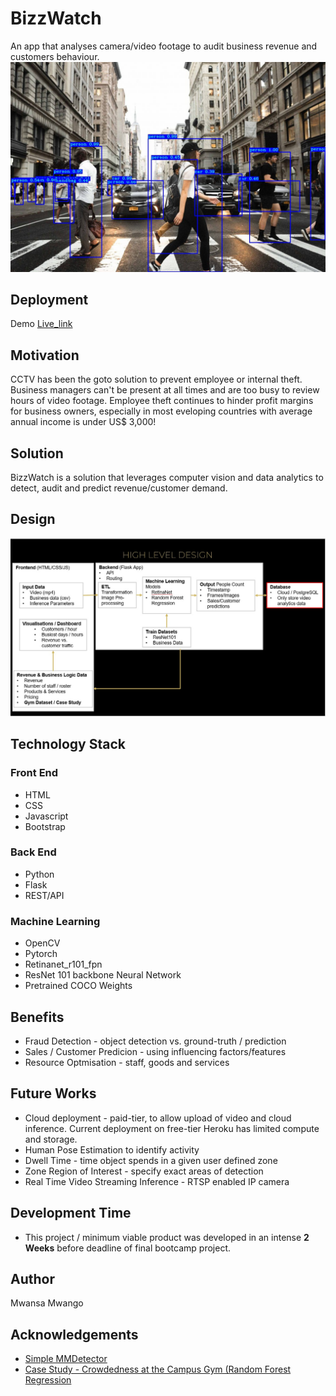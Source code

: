 # BizzWatch
An app that analyses camera/video footage to audit business revenue and customers behaviour.
![Project Cover](objdet.jpg)

## Deployment
Demo [Live_link](https://bizzwatch.herokuapp.com/)

## Motivation
CCTV has been the goto solution to prevent employee or internal theft. Business managers can't be present at all times and are too busy to review hours of video footage. Employee theft continues to hinder profit margins for business owners, especially in most eveloping countries with average annual income is under US$ 3,000!

## Solution 
BizzWatch is a solution that leverages computer vision and data analytics to detect, audit and predict revenue/customer demand.

## Design
![High Level Design](hld.jpg)

## Technology Stack

### Front End
* HTML
* CSS
* Javascript
* Bootstrap

### Back End
* Python
* Flask
* REST/API

### Machine Learning
* OpenCV
* Pytorch
* Retinanet_r101_fpn
* ResNet 101 backbone Neural Network
* Pretrained COCO Weights

## Benefits
* Fraud Detection - object detection vs. ground-truth / prediction
* Sales / Customer Predicion - using influencing factors/features
* Resource Optmisation - staff, goods and services
  
## Future Works
* Cloud deployment - paid-tier, to allow upload of video and cloud inference. Current deployment on free-tier Heroku has limited compute and storage.
* Human Pose Estimation to identify activity
* Dwell Time - time object spends in a given user defined zone
* Zone Region of Interest - specify exact areas of detection
* Real Time Video Streaming Inference - RTSP enabled IP camera 

## Development Time
* This project / minimum viable product was developed in an intense **2 Weeks** before deadline of final bootcamp project.

## Author
Mwansa Mwango

## Acknowledgements
* [Simple MMDetector](https://github.com/akarazniewicz/smd)
* [Case Study - Crowdedness at the Campus Gym (Random Forest Regression](https://www.kaggle.com/nsrose7224/random-forest-regressor-accuracy-0-91)


